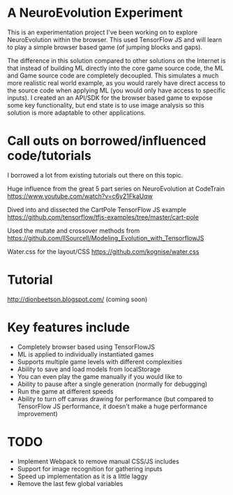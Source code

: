 # A NeuroEvolution Experiment
This is an experimentation project I've been working on to explore NeuroEvolution within the browser. This used TensorFlow JS and will learn to play a simple browser based game (of jumping blocks and gaps).

The difference in this solution compared to other solutions on the Internet is that instead of building ML directly into the core game source code, the ML and Game source code are completely decoupled. This simulates a much more realistic real world example, as you would rarely have direct access to the source code when applying ML (you would only have access to specific inputs). I created an an API/SDK for the browser based game to expose some key functionality, but end state is to use image analysis so this solution is more adaptable to other applications.

# Call outs on borrowed/influenced code/tutorials
I borrowed a lot from existing tutorials out there on this topic.

Huge influence from the great 5 part series on NeuroEvolution at CodeTrain
https://www.youtube.com/watch?v=c6y21FkaUqw

Dived into and dissected the CartPole TensorFlow JS example
https://github.com/tensorflow/tfjs-examples/tree/master/cart-pole

Used the mutate and crossover methods from
https://github.com/llSourcell/Modeling_Evolution_with_TensorflowJS

Water.css for the layout/CSS
https://github.com/kognise/water.css

# Tutorial
http://dionbeetson.blogspot.com/ (coming soon)

# Key features include
 - Completely browser based using TensorFlowJS
 - ML is applied to individually instantiated games
 - Supports multiple game levels with different complexities
 - Ability to save and load models from localStorage
 - You can even play the game manually if you would like to
 - Ability to pause after a single generation (normally for debugging)
 - Run the game at different speeds
 - Ability to turn off canvas drawing for performance (but compared to TensorFlow JS performance, it doesn't make a huge performance improvement)

# TODO
 - Implement Webpack to remove manual CSS/JS includes
 - Support for image recognition for gathering inputs
 - Speed up implementation as it is a little laggy
 - Remove the last few global variables
